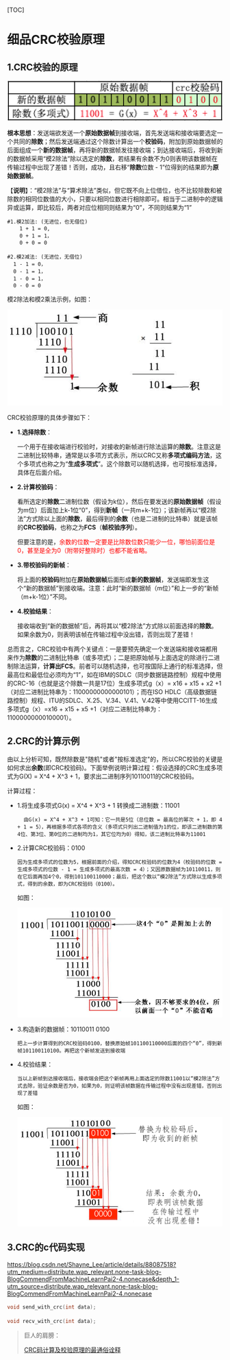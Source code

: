 [TOC]

# 细品CRC校验原理

## 1.CRC校验的原理

![](./images/CRC.数据.png)

​	**根本思想**：发送端欲发送一个**原始数据帧**到接收端，首先发送端和接收端要选定一个共同的**除数**；然后发送端通过这个除数计算出一个**校验码**，附加到原始数据帧的后面组成一个**新的数据帧**，再将新的数据帧发往接收端；到达接收端后，将收到新的数据帧采用“模2除法”除以选定的**除数**，若结果有余数不为0则表明该数据帧在传输过程中出现了差错！否则，成功，且右移“**除数**位数 - 1”位得到的结果即为**原始数据帧**。

​	【**说明**】：“模2除法”与“算术除法”类似，但它既不向上位借位，也不比较除数和被除数的相同位数值的大小，只要以相同位数进行相除即可。相当于二进制中的逻辑异或运算，即比较后，两者对应位相同则结果为“0”，不同则结果为“1”

```shell
#1.模2加法: (无进位，也无借位)
	1 + 1 = 0,
	0 + 1 = 1，
	0 + 0 = 0
	
#2.模2减法: (无进位，无借位)
  1 - 1 = 0，
  0 - 1 = 1，
  1 - 0 = 1，
  0 - 0 = 0
```

模2除法和模2乘法示例，如图：

![模2除法和模2乘法示例](./images/CRC.模2乘除法.png)



 CRC校验原理的具体步骤如下：

* **1.选择除数**：

  ​	一个用于在接收端进行校验时，对接收的新帧进行除法运算的**除数**。注意这是二进制比较特串，通常是以多项方式表示，所以CRC又称**多项式编码方法**，这个多项式也称之为“**生成多项式**”。这个除数可以随机选择，也可按标准选择，具体在后面介绍。

* **2.计算校验码**：

  ​	看所选定的**除数**二进制位数（假设为k位），然后在要发送的**原始数据帧**（假设为m位）后面加上k-1位“0”，得到**新帧**（一共m+k-1位）；该新帧再以“模2除法”方式除以上面的**除数**，最后得到的**余数**（也是二进制的比特串）就是该帧的**CRC校验码**，也称之为**FCS**（**帧校验序列**）。

  ​	但要注意的是，<font color=red>余数的位数一定要是比除数位数只能少一位，哪怕前面位是0，甚至是全为0（附带好整除时）也都不能省略。</font>

* **3.带校验码的新帧**：

  ​	将上面的**校验码**附加在**原始数据帧**后面形成**新的数据帧**，发送端即发生这个“新的数据帧”到接收端。注意：此时“新的数据帧（m位）”和上一步的“新帧（m+k-1位）”不同。

* **4.校验结果**：

  ​	接收端收到“新的数据帧”后，再将其以“模2除法”方式除以前面选择的**除数**。如果余数为0，则表明该帧在传输过程中没出错，否则出现了差错！

总而言之，CRC校验中有两个关键点：一是要预先确定一个发送端和接收端都用来作为**除数**的二进制比特串（或多项式）；二是把原始帧与上面选定的除进行二进制除法运算，**计算出FCS**。前者可以随机选择，也可按国际上通行的标准选择，但最高位和最低位必须均为“1”，如在IBM的SDLC（同步数据链路控制）规程中使用的CRC-16（也就是这个除数一共是17位）生成多项式g（x）= x16 + x15 + x2 +1（对应二进制比特串为：11000000000000101）；而在ISO HDLC（高级数据链路控制）规程、ITU的SDLC、X.25、V.34、V.41、V.42等中使用CCITT-16生成多项式g（x）=x16 + x15 + x5 +1（对应二进制比特串为：11000000000100001）。



## 2.CRC的计算示例

​	由以上分析可知，既然除数是"随机"或者"按标准选定"的，所以CRC校验的关键是如何求出**余数**(即CRC校验码)。下面举例说明计算过程：
​	假设选择的CRC生成多项式为G(X) = X^4 + X^3 + 1，要求出二进制序列10110011的CRC校验码。

计算过程：

* 1.将生成多项式G(x) = X^4 + X^3 + 1 转换成二进制数：11001

  ```shell
  	由G(x) = X^4 + X^3 + 1可知：它一共是5位（总位数 = 最高位的幂次 + 1，即 4 + 1 = 5），再根据多项式各项的含义（多项式只列出二进制值为1的位，即该二进制数的第4位、第3位、第0位的二进制均为1，其它位均为0）得知，该二进制比特串为11001
  ```

* 2.计算CRC校验码：0100

  ```shell
  因为生成多项式的位数为5，根据前面的介绍，得知CRC校验码的位数为4（校验码的位数 = 生成多项式的位数 - 1 = 生成多项式的最高次数 = 4）；又因原数据帧为10110011，则在它后面再加4个0，得到101100110000；最后，把这个数以“模2除法”方式除以生成多项式，得到的余数，即为CRC校验码（0100）。
  ```

  如图：

  ![校验码计算](./images/CRC.校验码计算.png)

* 3.构造新的数据帧：10110011 0100

  ```shell
  把上一步计算得到的CRC校验码0100，替换原始帧101100110000后面的四个“0”，得到新帧101100110100。再把这个新帧发送到接收端
  ```

* 4.校验结果：

  ```shell
  当以上新帧到达接收端后，接收端会把这个新帧再用上面选定的除数11001以“模2除法”方式去除，验证余数是否为0，如果为0，则证明该帧数据在传输过程中没有出现差错，否则出现了差错
  ```

  如图：

  ![校验结果](./images/CRC.校验结果.png)



## 3.CRC的c代码实现

https://blog.csdn.net/Shayne_Lee/article/details/88087518?utm_medium=distribute.wap_relevant.none-task-blog-BlogCommendFromMachineLearnPai2-4.nonecase&depth_1-utm_source=distribute.wap_relevant.none-task-blog-BlogCommendFromMachineLearnPai2-4.nonecase

 ```c
void send_with_crc(int data);

void recv_with_crc(int data);
 ```



> 巨人的肩膀：
>
> [CRC码计算及校验原理的最通俗诠释](https://blog.csdn.net/lycb_gz/article/details/8201987)

